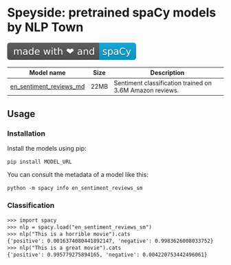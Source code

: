 # Speyside: pretrained spaCy models by NLP Town

![Made with spaCy](img/made%20with%20%25E2%259D%25A4%20and-spaCy-09a3d5.svg)

| Model name    | Size  | Description |
| ------------- |-------| ------------|
| [en_sentiment_reviews_md](https://github.com/nlptown/speyside/releases/download/0.0.0/en_sentiment_reviews_sm-2.0.0.tar.gz)      | 22MB  | Sentiment classification trained on 3.6M Amazon reviews. |

## Usage

### Installation

Install the models using pip: 

```
pip install MODEL_URL
```

You can consult the metadata of a model like this: 

```
python -m spacy info en_sentiment_reviews_sm
```

### Classification

```
>>> import spacy
>>> nlp = spacy.load("en_sentiment_reviews_sm")
>>> nlp("This is a horrible movie").cats
{'positive': 0.0016374080441892147, 'negative': 0.9983626008033752}
>>> nlp("This is a great movie").cats
{'positive': 0.995779275894165, 'negative': 0.004220753442496061}
```